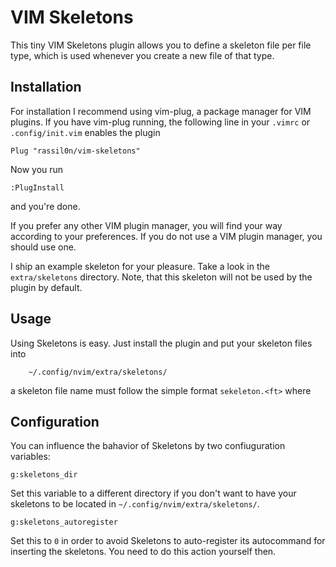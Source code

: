 VIM Skeletons
=============

This tiny VIM Skeletons plugin allows you to define a skeleton file per file
type, which is used whenever you create a new file of that type.

Installation
------------

For installation I recommend using vim-plug, a package manager for VIM plugins.
If you have vim-plug running, the following line in your
``.vimrc`` or ``.config/init.vim`` enables the plugin

```vim
Plug "rassil0n/vim-skeletons"
```

Now you run

```vim
:PlugInstall
```

and you're done.

If you prefer any other VIM plugin manager, you will find your way according to
your preferences. If you do not use a VIM plugin manager, you should use one.

I ship an example skeleton for your pleasure. Take a look in the ``extra/skeletons``
directory. Note, that this skeleton will not be used by the plugin by default.

Usage
-----

Using Skeletons is easy. Just install the plugin and put your skeleton files
into

```
    ~/.config/nvim/extra/skeletons/
```

a skeleton file name must follow the simple format ``sekeleton.<ft>`` where

Configuration
-------------

You can influence the bahavior of Skeletons by two confiuguration variables:

``g:skeletons_dir``

Set this variable to a different directory if you don't want to have your
skeletons to be located in ``~/.config/nvim/extra/skeletons/``.

``g:skeletons_autoregister``

Set this to ``0`` in order to avoid Skeletons to auto-register its
autocommand for inserting the skeletons. You need to do this action
yourself then.
